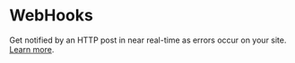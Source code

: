 WebHooks
===

Get notified by an HTTP post in near real-time as errors occur on your site. [Learn more](http://errorception.com/api/webhook).